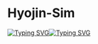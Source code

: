 # Hyojin-Sim

[![Typing SVG](https://readme-typing-svg.demolab.com/?lines=Welcome+to+Hyojin`s+Github;Experienced+Digital+Marker)](https://git.io/typing-svg)[![Typing SVG](https://readme-typing-svg.demolab.com?font=Fira+Code&weight=500&size=30&pause=1000&color=591DF7&background=D5D5D500&width=500&height=100&lines=Welcome+to+Simi%60s+Github;Experienced+Digital+Marketing)](https://git.io/typing-svg)
